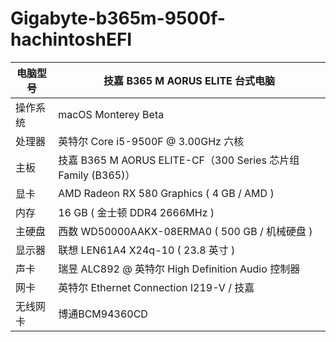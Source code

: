 # Gigabyte-b365m-9500f-hachintoshEFI
| 电脑型号 | 技嘉 B365 M AORUS ELITE 台式电脑 |
| --- | --- |
| 操作系统 | macOS Monterey Beta |
| 处理器 | 英特尔 Core i5-9500F @ 3.00GHz 六核 |
| 主板 | 技嘉 B365 M AORUS ELITE-CF（300 Series 芯片组 Family (B365)） |
| 显卡 | AMD Radeon  RX 580 Graphics ( 4 GB / AMD ) |
| 内存 | 16 GB ( 金士顿 DDR4 2666MHz ) |
| 主硬盘 | 西数 WD50000AAKX-08ERMA0 ( 500 GB / 机械硬盘 ) |
| 显示器 | 联想 LEN61A4 X24q-10 ( 23.8 英寸  ) |
| 声卡 | 瑞昱 ALC892 @ 英特尔 High Definition Audio 控制器 |
| 网卡 | 英特尔 Ethernet Connection  I219-V / 技嘉 |
| 无线网卡 | 博通BCM94360CD |

